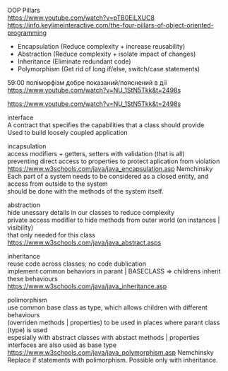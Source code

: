 OOP Pillars  
https://www.youtube.com/watch?v=pTB0EiLXUC8  
https://info.keylimeinteractive.com/the-four-pillars-of-object-oriented-programming

- Encapsulation (Reduce complexity + increase reusability)
- Abstraction (Reduce complexity + isolate impact of changes)
- Inheritance (Eliminate redundant code)
- Polymorphism (Get rid of long if/else, switch/case statements)

59:00 поліморфізм добре показаний/пояснений в дії
https://www.youtube.com/watch?v=NU_1StN5Tkk&t=2498s

https://www.youtube.com/watch?v=NU_1StN5Tkk&t=2498s

interface  
A contract that specifies the capabilities that a class should provide  
Used to build loosely coupled application

incapsulation  
access modifiers + getters, setters with validation (that is all)  
preventing direct access to properties to protect aplication from violation  
https://www.w3schools.com/java/java_encapsulation.asp
Nemchinsky  
Each part of a system needs to be considered as a closed entity, and access from outside to the system  
should be done with the methods of the system itself.

abstraction  
hide unessary details in our classes to reduce complexity  
private access modifier to hide methods from outer world (on instances | visibility)  
that only needed for this class  
https://www.w3schools.com/java/java_abstract.asps

inheritance  
reuse code across classes; no code dublication  
implement common behaviors in parant | BASECLASS => childrens inherit these behaviours  
https://www.w3schools.com/java/java_inheritance.asp

polimorphism  
use common base class as type, which allows children with different behaviours  
(overriden methods | properties) to be used in places where parant class (type) is used  
espesially with abstract classes with abstact methods | properties  
interfaces are also used as base type  
https://www.w3schools.com/java/java_polymorphism.asp
Nemchinsky  
Replace if statements with polimorphism. Possible only with inheritance.
